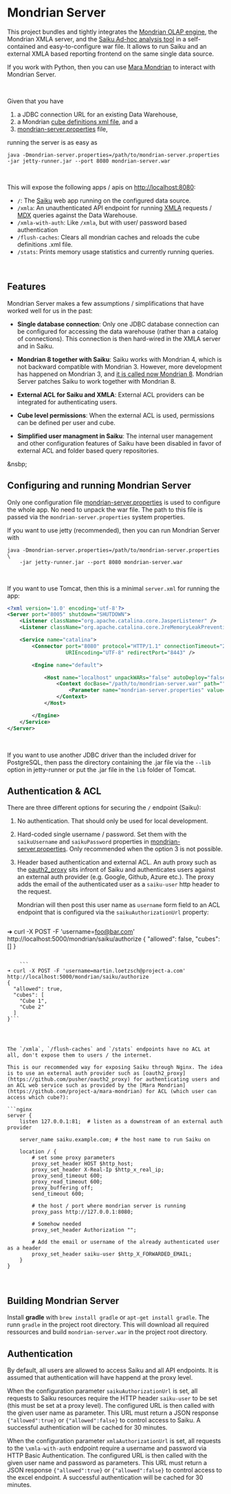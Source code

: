 # Mondrian Server

This project bundles and tightly integrates the [Mondrian OLAP engine](http://mondrian.pentaho.com), the Mondrian XMLA server, and the [Saiku Ad-hoc analysis tool](http://meteorite.bi/saiku) in a self-contained and easy-to-configure war file. It allows to run Saiku and an external XMLA based reporting frontend on the same single data source.

If you work with Python, then you can use [Mara Mondrian](https://github.com/project-a/mara-mondrian) to interact with Mondrian Server.

&nbsp;


Given that you have

1. a JDBC connection URL for an existing Data Warehouse,
2. a Mondrian [cube definitions xml file](https://mondrian.pentaho.com/documentation/schema.php), and a
3. [mondrian-server.properties](mondrian-server.properties) file,

running the server is as easy as

```
java -Dmondrian-server.properties=/path/to/mondrian-server.properties -jar jetty-runner.jar --port 8080 mondrian-server.war
```

&nbsp;

This will expose the following apps / apis on [http://localhost:8080](http://localhost:8080):

- `/`: The [Saiku](http://meteorite.bi/saiku) web app running on the configured data source.
- `/xmla`: An unauthenticated API endpoint for running [XMLA](https://en.wikipedia.org/wiki/XML_for_Analysis) requests / [MDX](https://en.wikipedia.org/wiki/MultiDimensional_eXpressions) queries against the Data Warehouse.
- `/xmla-with-auth`: Like `/xmla`, but with user/ password based authentication
- `/flush-caches`: Clears all mondrian caches and reloads the cube definitions .xml file.
- `/stats`: Prints memory usage statistics and currently running queries.


&nbsp;

## Features

Mondrian Server makes a few assumptions / simplifications that have worked well for us in the past:

- **Single database connection**: Only one JDBC database connection can be configured for accessing the data warehouse (rather than a catalog of connections). This connection is then hard-wired in the XMLA server and in Saiku.

- **Mondrian 8 together with Saiku**: Saiku works with Mondrian 4, which is not backward compatible with Mondrian 3. However, more development has happened on Mondrian 3, and [it is called now Mondrian 8](https://community.hitachivantara.com/thread/14069-what-is-the-status-of-mondrian-4x-where-is-the-latest-code). Mondrian Server patches Saiku to work together with Mondrian 8.

- **External ACL for Saiku and XMLA**: External ACL providers can be integrated for authenticating users.

- **Cube level permissions**: When the external ACL is used, permissions can be defined per user and cube.

- **Simplified user managment in Saiku**: The internal user management and other configuration features of Saiku have been disabled in favor of external ACL and folder based query repositories.

&nsbp;


## Configuring and running Mondrian Server

Only one configuration file [mondrian-server.properties](mondrian-server.properties) is used to configure the whole app. No need to unpack the war file. The path to this file is passed via the `mondrian-server.properties` system properties.

If you want to use jetty (recommended), then you can run Mondrian Server with 

```
java -Dmondrian-server.properties=/path/to/mondrian-server.properties \
    -jar jetty-runner.jar --port 8080 mondrian-server.war
```

&nbsp;

If you want to use Tomcat, then this is a minimal `server.xml` for running the app:

```xml
<?xml version='1.0' encoding='utf-8'?>
<Server port="8005" shutdown="SHUTDOWN">
    <Listener className="org.apache.catalina.core.JasperListener" />
    <Listener className="org.apache.catalina.core.JreMemoryLeakPreventionListener" />

    <Service name="catalina">
        <Connector port="8080" protocol="HTTP/1.1" connectionTimeout="20000"
                   URIEncoding="UTF-8" redirectPort="8443" />

        <Engine name="default">

            <Host name="localhost" unpackWARs="false" autoDeploy="false">
                <Context docBase="/path/to/mondrian-server.war" path="" crossContext="true" swallowOutput="true" reloadable="false" >
                    <Parameter name="mondrian-server.properties" value="/path/to/mondrian-server.properties" override="false"/>
                </Context>
            </Host>

        </Engine>
    </Service>
</Server>
```

&nbsp;

If you want to use another JDBC driver than the included driver for PostgreSQL, then pass the directory containing the .jar file via the `--lib` option in jetty-runner or put the .jar file in the `lib` folder of Tomcat.


## Authentication & ACL

There are three different options for securing the `/` endpoint (Saiku):

1. No authentication. That should only be used for local development.

2. Hard-coded single username / password. Set them with the `saikuUsername` and `saikuPassword` properties in [mondrian-server.properties](mondrian-server.properties). Only recommended when the option 3 is not possible.

3. Header based authentication and external ACL. An auth proxy such as the [oauth2_proxy](https://github.com/pusher/oauth2_proxy) sits infront of Saiku and authenticates users against an external auth provider (e.g. Google, Github, Azure etc.). The proxy adds the email of the authenticated user as a `saiku-user` http header to the request. 

   Mondrian will then post this user name as `username` form field to an ACL endpoint that is configured via the `saikuAuthorizationUrl` property:
   
   ```
➜ curl -X POST -F 'username=foo@bar.com' http://localhost:5000/mondrian/saiku/authorize
{
  "allowed": false, 
  "cubes": []
}
```

    ```
➜ curl -X POST -F 'username=martin.loetzsch@project-a.com' http://localhost:5000/mondrian/saiku/authorize
{
  "allowed": true, 
  "cubes": [
    "Cube 1", 
    "Cube 2"
  ]
}```
   
    


The `/xmla`, `/flush-caches` and `/stats` endpoints have no ACL at all, don't expose them to users / the internet.

This is our recommended way for exposing Saiku through Nginx. The idea is to use an external auth provider such as [oauth2_proxy](https://github.com/pusher/oauth2_proxy) for authenticating users and an ACL web service such as provided by the [Mara Mondrian](https://github.com/project-a/mara-mondrian) for ACL (which user can access which cube?):

```nginx
server {
    listen 127.0.0.1:81;  # listen as a downstream of an external auth provider
    
    server_name saiku.example.com; # the host name to run Saiku on

    location / {
        # set some proxy parameters
        proxy_set_header HOST $http_host;
        proxy_set_header X-Real-Ip $http_x_real_ip;
        proxy_send_timeout 600;
        proxy_read_timeout 600;
        proxy_buffering off;
        send_timeout 600;

        # the host / port where mondrian server is running
        proxy_pass http://127.0.0.1:8080; 
        
        # Somehow needed
        proxy_set_header Authorization ""; 
        
        # Add the email or username of the already authenticated user as a header
        proxy_set_header saiku-user $http_X_FORWARDED_EMAIL;       
    }
}

```

&nbsp;

## Building Mondrian Server

Install **gradle** with `brew install gradle` or `apt-get install gradle`. The runn `gradle` in the project root directory. This will download all required ressources and build `mondrian-server.war` in the project root directory.


Authentication
--------------

By default, all users are allowed to access Saiku and all API endpoints. It is
assumed that authentication will have happend at the proxy level.

When the configuration parameter `saikuAuthorizationUrl` is set, all requests to Saiku
resources require the HTTP header `saiku-user` to be set (this must be set at a proxy level).
The configured URL is then called with the given user name as parameter. This URL must
return a JSON response `{"allowed":true}` or `{"allowed":false}` to control access to Saiku.
A successful authentication will be cached for 30 minutes.

When the configuration parameter `xmlaAuthorizationUrl` is set, all requests to the
`\xmla-with-auth` endpoint require a username and password via HTTP Basic Authentication.
The configured URL is then called with the given user name and password as parameters.
This URL must return a JSON response `{"allowed":true}` or `{"allowed":false}` to control
access to the excel endpoint. A successful authentication will be cached for 30 minutes.

